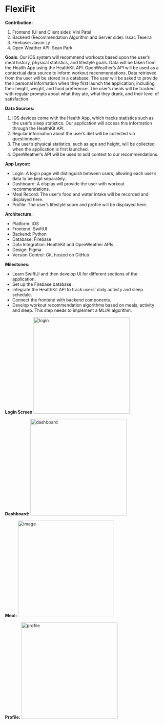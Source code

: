 # FlexiFit

**Contribution:**
1. Frontend (UI and Client side): Vini Patel
2. Backend (Recommendation Algorithm and Server side): Issac Texeira
3. Firebase: Jason Ly
4. Open Weather API: Sean Park



**Goals:**
Our iOS system will recommend workouts based upon the user’s meal history, physical statistics, and lifestyle goals. Data will be taken from the Health App using the HealthKit API. OpenWeather’s API will be used as a contextual data source to inform workout recommendations. Data retrieved from the user will be stored in a database. The user will be asked to provide their personal information when they first launch the application, including their height, weight, and food preference. The user’s meals will be tracked with regular prompts about what they ate, what they drank, and their level of satisfaction.

**Data Sources:**
1. iOS devices come with the Health App, which tracks statistics such as the user’s sleep statistics. Our application will access this information through the HealthKit API.
2. Regular information about the user’s diet will be collected via questionnaire.
3. The user’s physical statistics, such as age and height, will be collected when the application is first launched.
4. OpenWeather’s API will be used to add context to our recommendations.

**App Layout:**
* Login: A login page will distinguish between users, allowing each user’s data to be kept separately.
* Dashboard: A display will provide the user with workout recommendations.
* Meal Record: The user’s food and water intake will be recorded and displayed here.
* Profile: The user’s lifestyle score and profile will be displayed here.

**Architecture:**
* Platform: iOS
* Frontend: SwiftUI
* Backend: Python
* Database: Firebase
* Data Integration: HealthKit and OpenWeather APIs
* Design: Figma
* Version Control: Git, hosted on GitHub

**Milestones:**
* Learn SwiftUI and then develop UI for different sections of the application.
* Set up the Firebase database.
* Integrate the HealthKit API to track users’ daily activity and sleep schedule.
* Connect the frontend with backend components.
* Develop workout recommendation algorithms based on meals, activity and sleep. This step needs to implement a ML/AI algorithm.

**Login Screen**
<img width="315" alt="login" src="https://github.com/Vini251/FlexiFit/assets/80379653/48603af5-3f46-46d6-a152-39f8ea3d1862">

**Dashboard:**
<img width="315" alt="dashboard" src="https://github.com/Vini251/FlexiFit/assets/80379653/e4de407a-b776-426b-bbcc-ff4e98f85790">

**Meal:**
<img width="315" alt="image" src="https://github.com/Vini251/FlexiFit/assets/80379653/cff6878a-3c50-474a-b71e-963b212dbe13">

**Profile:**
<img width="315" alt="profile" src="https://github.com/Vini251/FlexiFit/assets/80379653/939b335d-e51e-4843-902a-08794e17117b">








